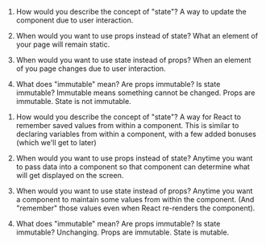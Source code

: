 1. How would you describe the concept of "state"?
   A way to update the component due to user interaction.

2. When would you want to use props instead of state?
   What an element of your page will remain static.

3. When would you want to use state instead of props?
   When an element of you page changes due to user interaction.

4. What does "immutable" mean? Are props immutable? Is state immutable?
   Immutable means something cannot be changed. Props are immutable. State is not immutable.

<!-- Instructor's responses -->

1. How would you describe the concept of "state"?
   A way for React to remember saved values from within a component.
   This is similar to declaring variables from within a component,
   with a few added bonuses (which we'll get to later)

2. When would you want to use props instead of state?
   Anytime you want to pass data into a component so that
   component can determine what will get displayed on the
   screen.

3. When would you want to use state instead of props?
   Anytime you want a component to maintain some values from
   within the component. (And "remember" those values even
   when React re-renders the component).

4. What does "immutable" mean? Are props immutable? Is state immutable?
   Unchanging. Props are immutable. State is mutable.
